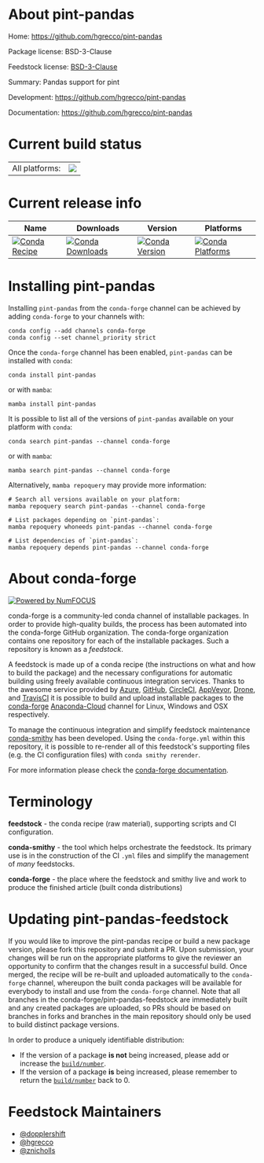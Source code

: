 About pint-pandas
=================

Home: https://github.com/hgrecco/pint-pandas

Package license: BSD-3-Clause

Feedstock license: [BSD-3-Clause](https://github.com/conda-forge/pint-pandas-feedstock/blob/main/LICENSE.txt)

Summary: Pandas support for pint

Development: https://github.com/hgrecco/pint-pandas

Documentation: https://github.com/hgrecco/pint-pandas

Current build status
====================


<table><tr><td>All platforms:</td>
    <td>
      <a href="https://dev.azure.com/conda-forge/feedstock-builds/_build/latest?definitionId=10408&branchName=main">
        <img src="https://dev.azure.com/conda-forge/feedstock-builds/_apis/build/status/pint-pandas-feedstock?branchName=main">
      </a>
    </td>
  </tr>
</table>

Current release info
====================

| Name | Downloads | Version | Platforms |
| --- | --- | --- | --- |
| [![Conda Recipe](https://img.shields.io/badge/recipe-pint--pandas-green.svg)](https://anaconda.org/conda-forge/pint-pandas) | [![Conda Downloads](https://img.shields.io/conda/dn/conda-forge/pint-pandas.svg)](https://anaconda.org/conda-forge/pint-pandas) | [![Conda Version](https://img.shields.io/conda/vn/conda-forge/pint-pandas.svg)](https://anaconda.org/conda-forge/pint-pandas) | [![Conda Platforms](https://img.shields.io/conda/pn/conda-forge/pint-pandas.svg)](https://anaconda.org/conda-forge/pint-pandas) |

Installing pint-pandas
======================

Installing `pint-pandas` from the `conda-forge` channel can be achieved by adding `conda-forge` to your channels with:

```
conda config --add channels conda-forge
conda config --set channel_priority strict
```

Once the `conda-forge` channel has been enabled, `pint-pandas` can be installed with `conda`:

```
conda install pint-pandas
```

or with `mamba`:

```
mamba install pint-pandas
```

It is possible to list all of the versions of `pint-pandas` available on your platform with `conda`:

```
conda search pint-pandas --channel conda-forge
```

or with `mamba`:

```
mamba search pint-pandas --channel conda-forge
```

Alternatively, `mamba repoquery` may provide more information:

```
# Search all versions available on your platform:
mamba repoquery search pint-pandas --channel conda-forge

# List packages depending on `pint-pandas`:
mamba repoquery whoneeds pint-pandas --channel conda-forge

# List dependencies of `pint-pandas`:
mamba repoquery depends pint-pandas --channel conda-forge
```


About conda-forge
=================

[![Powered by
NumFOCUS](https://img.shields.io/badge/powered%20by-NumFOCUS-orange.svg?style=flat&colorA=E1523D&colorB=007D8A)](https://numfocus.org)

conda-forge is a community-led conda channel of installable packages.
In order to provide high-quality builds, the process has been automated into the
conda-forge GitHub organization. The conda-forge organization contains one repository
for each of the installable packages. Such a repository is known as a *feedstock*.

A feedstock is made up of a conda recipe (the instructions on what and how to build
the package) and the necessary configurations for automatic building using freely
available continuous integration services. Thanks to the awesome service provided by
[Azure](https://azure.microsoft.com/en-us/services/devops/), [GitHub](https://github.com/),
[CircleCI](https://circleci.com/), [AppVeyor](https://www.appveyor.com/),
[Drone](https://cloud.drone.io/welcome), and [TravisCI](https://travis-ci.com/)
it is possible to build and upload installable packages to the
[conda-forge](https://anaconda.org/conda-forge) [Anaconda-Cloud](https://anaconda.org/)
channel for Linux, Windows and OSX respectively.

To manage the continuous integration and simplify feedstock maintenance
[conda-smithy](https://github.com/conda-forge/conda-smithy) has been developed.
Using the ``conda-forge.yml`` within this repository, it is possible to re-render all of
this feedstock's supporting files (e.g. the CI configuration files) with ``conda smithy rerender``.

For more information please check the [conda-forge documentation](https://conda-forge.org/docs/).

Terminology
===========

**feedstock** - the conda recipe (raw material), supporting scripts and CI configuration.

**conda-smithy** - the tool which helps orchestrate the feedstock.
                   Its primary use is in the construction of the CI ``.yml`` files
                   and simplify the management of *many* feedstocks.

**conda-forge** - the place where the feedstock and smithy live and work to
                  produce the finished article (built conda distributions)


Updating pint-pandas-feedstock
==============================

If you would like to improve the pint-pandas recipe or build a new
package version, please fork this repository and submit a PR. Upon submission,
your changes will be run on the appropriate platforms to give the reviewer an
opportunity to confirm that the changes result in a successful build. Once
merged, the recipe will be re-built and uploaded automatically to the
`conda-forge` channel, whereupon the built conda packages will be available for
everybody to install and use from the `conda-forge` channel.
Note that all branches in the conda-forge/pint-pandas-feedstock are
immediately built and any created packages are uploaded, so PRs should be based
on branches in forks and branches in the main repository should only be used to
build distinct package versions.

In order to produce a uniquely identifiable distribution:
 * If the version of a package **is not** being increased, please add or increase
   the [``build/number``](https://docs.conda.io/projects/conda-build/en/latest/resources/define-metadata.html#build-number-and-string).
 * If the version of a package **is** being increased, please remember to return
   the [``build/number``](https://docs.conda.io/projects/conda-build/en/latest/resources/define-metadata.html#build-number-and-string)
   back to 0.

Feedstock Maintainers
=====================

* [@dopplershift](https://github.com/dopplershift/)
* [@hgrecco](https://github.com/hgrecco/)
* [@znicholls](https://github.com/znicholls/)

